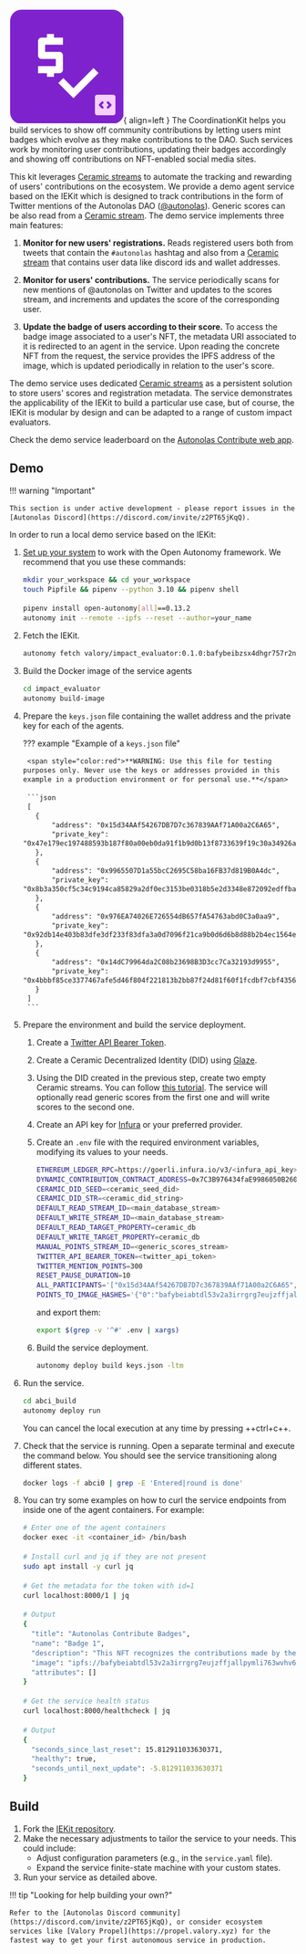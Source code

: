 ![CoordinationKit](images/coordinationkit.svg){ align=left }
The CoordinationKit helps you build services to show off community contributions by letting users mint badges which evolve as they make contributions to the DAO. Such services work by monitoring user contributions, updating their badges accordingly and showing off contributions on NFT-enabled social media sites.

This kit leverages [Ceramic streams](https://developers.ceramic.network/docs/advanced/standards/stream-programs/) to automate the tracking and rewarding of users' contributions on the ecosystem. We provide a demo agent service based on the IEKit which is designed to track contributions in the form of Twitter mentions of the Autonolas DAO ([@autonolas](https://twitter.com/autonolas)). Generic scores can be also read from a [Ceramic stream](https://developers.ceramic.network/docs/advanced/standards/stream-programs/). The demo service implements three main features:

1. **Monitor for new users' registrations.** Reads registered users both from tweets that contain the `#autonolas` hashtag and also from a [Ceramic stream](https://developers.ceramic.network/docs/advanced/standards/stream-programs/) that contains user data like discord ids and wallet addresses.

2. **Monitor for users' contributions.** The service periodically scans for new mentions of @autonolas on Twitter and updates to the scores stream, and increments and updates the score of the corresponding user.

3. **Update the badge of users according to their score.** To access the badge image associated to a user's NFT, the metadata URI associated to it is redirected to an agent in the service. Upon reading the concrete NFT from the request, the service provides the IPFS address of the image, which is updated periodically in relation to the user's score.

The demo service uses dedicated [Ceramic streams](https://developers.ceramic.network/docs/advanced/standards/stream-programs/) as a persistent solution to store users' scores and registration metadata.
The service demonstrates the applicability of the IEKit to build a particular use case, but of course, the IEKit is modular by design and can be adapted to a range of custom impact evaluators.

Check the demo service leaderboard on the [Autonolas Contribute web app](https://contribute.olas.network/).

## Demo

!!! warning "Important"

    This section is under active development - please report issues in the [Autonolas Discord](https://discord.com/invite/z2PT65jKqQ).

In order to run a local demo service based on the IEKit:

1. [Set up your system](https://docs.autonolas.network/open-autonomy/guides/set_up/) to work with the Open Autonomy framework. We recommend that you use these commands:

    ```bash
    mkdir your_workspace && cd your_workspace
    touch Pipfile && pipenv --python 3.10 && pipenv shell

    pipenv install open-autonomy[all]==0.13.2
    autonomy init --remote --ipfs --reset --author=your_name
    ```

2. Fetch the IEKit.

    ```bash
    autonomy fetch valory/impact_evaluator:0.1.0:bafybeibzsx4dhgr757r2nn4j7fbtbssqhvortyw4wr2qtntccjktqm54hq --service
    ```

3. Build the Docker image of the service agents

    ```bash
    cd impact_evaluator
    autonomy build-image
    ```

4. Prepare the `keys.json` file containing the wallet address and the private key for each of the agents.

    ??? example "Example of a `keys.json` file"

        <span style="color:red">**WARNING: Use this file for testing purposes only. Never use the keys or addresses provided in this example in a production environment or for personal use.**</span>

        ```json
        [
          {
              "address": "0x15d34AAf54267DB7D7c367839AAf71A00a2C6A65",
              "private_key": "0x47e179ec197488593b187f80a00eb0da91f1b9d0b13f8733639f19c30a34926a"
          },
          {
              "address": "0x9965507D1a55bcC2695C58ba16FB37d819B0A4dc",
              "private_key": "0x8b3a350cf5c34c9194ca85829a2df0ec3153be0318b5e2d3348e872092edffba"
          },
          {
              "address": "0x976EA74026E726554dB657fA54763abd0C3a0aa9",
              "private_key": "0x92db14e403b83dfe3df233f83dfa3a0d7096f21ca9b0d6d6b8d88b2b4ec1564e"
          },
          {
              "address": "0x14dC79964da2C08b23698B3D3cc7Ca32193d9955",
              "private_key": "0x4bbbf85ce3377467afe5d46f804f221813b2bb87f24d81f60f1fcdbf7cbf4356"
          }
        ]
        ```

5. Prepare the environment and build the service deployment.

    1. Create a [Twitter API Bearer Token](https://developer.twitter.com/en/portal/dashboard).

    2. Create a Ceramic Decentralized Identity (DID) using [Glaze](https://github.com/ceramicstudio/js-glaze).

    3. Using the DID created in the previous step, create two empty Ceramic streams. You can follow [this tutorial](https://developers.ceramic.network/reference/stream-programs/tile-document/). The service will optionally read generic scores from the first one and will write scores to the second one.

    4. Create an API key for [Infura](https://www.infura.io/) or your preferred provider.

    5. Create an `.env` file with the required environment variables, modifying its values to your needs.

        ```bash
        ETHEREUM_LEDGER_RPC=https://goerli.infura.io/v3/<infura_api_key>
        DYNAMIC_CONTRIBUTION_CONTRACT_ADDRESS=0x7C3B976434faE9986050B26089649D9f63314BD8
        CERAMIC_DID_SEED=<ceramic_seed_did>
        CERAMIC_DID_STR=<ceramic_did_string>
        DEFAULT_READ_STREAM_ID=<main_database_stream>
        DEFAULT_WRITE_STREAM_ID=<main_database_stream>
        DEFAULT_READ_TARGET_PROPERTY=ceramic_db
        DEFAULT_WRITE_TARGET_PROPERTY=ceramic_db
        MANUAL_POINTS_STREAM_ID=<generic_scores_stream>
        TWITTER_API_BEARER_TOKEN=<twitter_api_token>
        TWITTER_MENTION_POINTS=300
        RESET_PAUSE_DURATION=10
        ALL_PARTICIPANTS='["0x15d34AAf54267DB7D7c367839AAf71A00a2C6A65","0x9965507D1a55bcC2695C58ba16FB37d819B0A4dc","0x976EA74026E726554dB657fA54763abd0C3a0aa9","0x14dC79964da2C08b23698B3D3cc7Ca32193d9955"]'
        POINTS_TO_IMAGE_HASHES='{"0":"bafybeiabtdl53v2a3irrgrg7eujzffjallpymli763wvhv6gceurfmcemm","100":"bafybeid46w6yzbehir7ackcnsyuasdkun5aq7jnckt4sknvmiewpph776q","50000":"bafybeigbxlwzljbxnlwteupmt6c6k7k2m4bbhunvxxa53dc7niuedilnr4","100000":"bafybeiawxpq4mqckbau3mjwzd3ic2o7ywlhp6zqo7jnaft26zeqm3xsjjy","150000":"bafybeie6k53dupf7rf6622rzfxu3dmlv36hytqrmzs5yrilxwcrlhrml2m"}'
        ```

        and export them:

        ```bash
        export $(grep -v '^#' .env | xargs)
        ```

    6. Build the service deployment.

        ```bash
        autonomy deploy build keys.json -ltm
        ```

6. Run the service.

    ```bash
    cd abci_build
    autonomy deploy run
    ```

    You can cancel the local execution at any time by pressing ++ctrl+c++.

7. Check that the service is running. Open a separate terminal and execute the command below. You should see the service transitioning along different states.

    ```bash
    docker logs -f abci0 | grep -E 'Entered|round is done'
    ```

8. You can try some examples on how to curl the service endpoints from inside one of the agent containers. For example:

    ```bash
    # Enter one of the agent containers
    docker exec -it <container_id> /bin/bash

    # Install curl and jq if they are not present
    sudo apt install -y curl jq

    # Get the metadata for the token with id=1
    curl localhost:8000/1 | jq

    # Output
    {
      "title": "Autonolas Contribute Badges",
      "name": "Badge 1",
      "description": "This NFT recognizes the contributions made by the holder to the Autonolas Community.",
      "image": "ipfs://bafybeiabtdl53v2a3irrgrg7eujzffjallpymli763wvhv6gceurfmcemm",
      "attributes": []
    }

    # Get the service health status
    curl localhost:8000/healthcheck | jq

    # Output
    {
      "seconds_since_last_reset": 15.812911033630371,
      "healthy": true,
      "seconds_until_next_update": -5.812911033630371
    }
    ```

## Build

1. Fork the [IEKit repository](https://github.com/valory-xyz/iekit).
2. Make the necessary adjustments to tailor the service to your needs. This could include:
    * Adjust configuration parameters (e.g., in the `service.yaml` file).
    * Expand the service finite-state machine with your custom states.
3. Run your service as detailed above.

!!! tip "Looking for help building your own?"

    Refer to the [Autonolas Discord community](https://discord.com/invite/z2PT65jKqQ), or consider ecosystem services like [Valory Propel](https://propel.valory.xyz) for the fastest way to get your first autonomous service in production.
